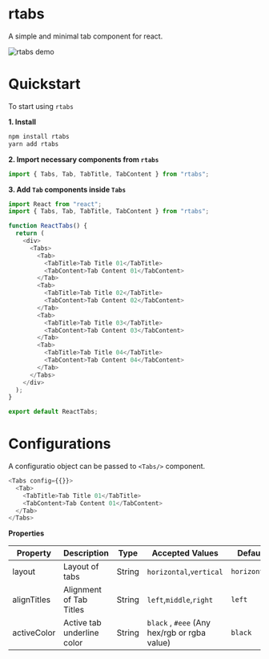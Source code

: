 # rtabs

A simple and minimal tab component for react.

![rtabs demo](https://i.imgur.com/jTJL422.png)

# Quickstart

To start using `rtabs`

**1. Install**

```bash
npm install rtabs
yarn add rtabs
```

**2. Import necessary components from `rtabs`**

```js
import { Tabs, Tab, TabTitle, TabContent } from "rtabs";
```

**3. Add `Tab` components inside `Tabs`**

```js
import React from "react";
import { Tabs, Tab, TabTitle, TabContent } from "rtabs";

function ReactTabs() {
  return (
    <div>
      <Tabs>
        <Tab>
          <TabTitle>Tab Title 01</TabTitle>
          <TabContent>Tab Content 01</TabContent>
        </Tab>
        <Tab>
          <TabTitle>Tab Title 02</TabTitle>
          <TabContent>Tab Content 02</TabContent>
        </Tab>
        <Tab>
          <TabTitle>Tab Title 03</TabTitle>
          <TabContent>Tab Content 03</TabContent>
        </Tab>
        <Tab>
          <TabTitle>Tab Title 04</TabTitle>
          <TabContent>Tab Content 04</TabContent>
        </Tab>
      </Tabs>
    </div>
  );
}

export default ReactTabs;
```

# Configurations

A configuratio object can be passed to `<Tabs/>` component.

```js
<Tabs config={{}}>
  <Tab>
    <TabTitle>Tab Title 01</TabTitle>
    <TabContent>Tab Content 01</TabContent>
  </Tab>
</Tabs>
```

**Properties**

| Property    | Description                | Type   | Accepted Values                              | Default      |
| ----------- | -------------------------- | ------ | -------------------------------------------- | ------------ |
| layout      | Layout of tabs             | String | `horizontal`,`vertical`                      | `horizontal` |
| alignTitles | Alignment of Tab Titles    | String | `left`,`middle`,`right`                      | `left`       |
| activeColor | Active tab underline color | String | `black` , `#eee` (Any hex/rgb or rgba value) | `black`      |

